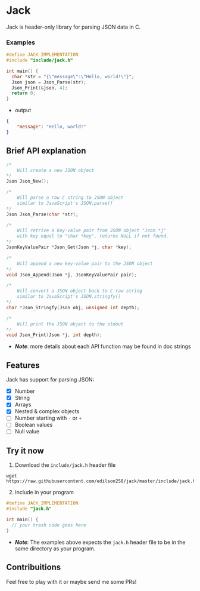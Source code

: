 # Jack

Jack is header-only library for parsing JSON data in C.

### Examples

```C
#define JACK_IMPLEMENTATION
#include "include/jack.h"

int main() {
  char *str = "{\"message\":\"Hello, world!\"}";
  Json json = Json_Parse(str);
  Json_Print(&json, 4);
  return 0;
}

```
- output

```json
{
    "message": "Hello, world!"
}
```

## Brief API explanation

```C
/*
    Will create a new JSON object
*/
Json Json_New();

/*
    Will parse a raw C string to JSON object
    similar to JavaScript's JSON.parse()
*/
Json Json_Parse(char *str);

/*
    Will retrive a key-value pair from JSON object "Json *j"
    with key equal to "char *key", returns NULL if not found.
*/
JsonKeyValuePair *Json_Get(Json *j, char *key);

/*
    Will append a new key-value pair to the JSON object
*/
void Json_Append(Json *j, JsonKeyValuePair pair);

/*
    Will convert a JSON object back to C raw string
    similar to JavaScript's JSON.stringfy()
*/
char *Json_Stringfy(Json obj, unsigned int depth);

/*
    Will print the JSON object to the stdout
*/
void Json_Print(Json *j, int depth);
```
- ***Note***: more details about each API function may be found in doc strings

## Features

Jack has support for parsing JSON:

- [x] Number
- [x] String
- [x] Arrays
- [x] Nested & complex objects
- [ ] Number starting with `-` or `+`
- [ ] Boolean values 
- [ ] Null value 

## Try it now

1. Download the `include/jack.h` header file

```shell
wget https://raw.githubusercontent.com/edilson258/jack/master/include/jack.h
```

2. Include in your program

```C
#define JACK_IMPLEMENTATION
#include "jack.h"

int main() {
  // your trash code goes here
}
```
- ***Note***: The examples above expects the `jack.h` header file to be in the same directory as your program.


## Contribuitions

Feel free to play with it or maybe send me some PRs!
